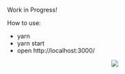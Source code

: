 Work in Progress!

How to use:

  - yarn
  - yarn start
  - open http://localhost:3000/

<div style="position:relative; margin:auto;text-align:center; width:100%;">
  <img src="https://user-images.githubusercontent.com/23408500/32629131-741febfc-c598-11e7-992b-19e0aed8e26f.png"/>
</div>
